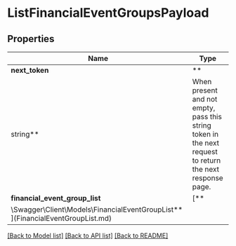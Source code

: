 # ListFinancialEventGroupsPayload

## Properties

Name | Type | Description | Notes
------------ | ------------- | ------------- | -------------
**next_token** | **
string** | When present and not empty, pass this string token in the next request to return the next response page. | [optional]
**financial_event_group_list** | [**
\Swagger\Client\Models\FinancialEventGroupList**](FinancialEventGroupList.md) |  | [optional]

[[Back to Model list]](../../README.md#documentation-for-models) [[Back to API list]](../../README.md#documentation-for-api-endpoints) [[Back to README]](../../README.md)

